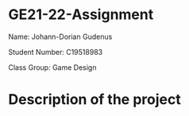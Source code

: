 # GE21-22-Assignment

Name: Johann-Dorian Gudenus

Student Number: C19518983

Class Group: Game Design

# Description of the project

